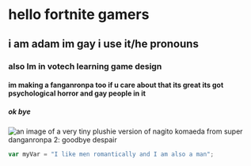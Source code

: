 # hello fortnite gamers
## i am adam im gay i use it/he pronouns
### also Im in votech learning game design
#### im making a fanganronpa too if u care about that its great its got psychological horror and gay people in it
##### ok bye

![an image of a very tiny plushie version of nagito komaeda from super danganronpa 2: goodbye despair](https://encrypted-tbn0.gstatic.com/images?q=tbn:ANd9GcThVuw3OUqvcrSKZWn02T-3tOwSfh9DsY_LoLkRqqSiotaODqD74WczIGyQKEqfst_psec:https://ae01.alicdn.com/kf/H161ce136b186401db141f98ac2228535Y.jpg&usqp=CAU)

``` javascript
var myVar = "I like men romantically and I am also a man";
```
